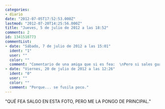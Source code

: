 ```yaml
---
categories:
- diario
date: "2012-07-05T17:52:53.000Z"
lastmod: "2012-07-20T14:25:56.000Z"
title: "Jueves, 5 de julio de 2012 a las 18:52"
comments: 2
id: 1341510773
commentList:
- date: "Sábado, 7 de julio de 2012 a las 15:01"
  ident: "1"
  user: ""
  color: ""
  comment: "Comentario de una amiga que si es fea:  \nPero si sales guapisima por dios!!  \n  \nComentario de la chica que subio la foto:  \nGraciaas **** pero que vaa, salgo muy mal :(  \n  \n___________  \n  \npor que todo el mundo conoce a alguien asi?"
- date: "Viernes, 20 de julio de 2012 a las 12:26"
  ident: "0"
  user: ""
  color: ""
  comment: "Porque... se fusila poco."
---
```


"QUÉ FEA SALGO EN ESTA FOTO, PERO ME LA PONGO DE PRINCIPAL."